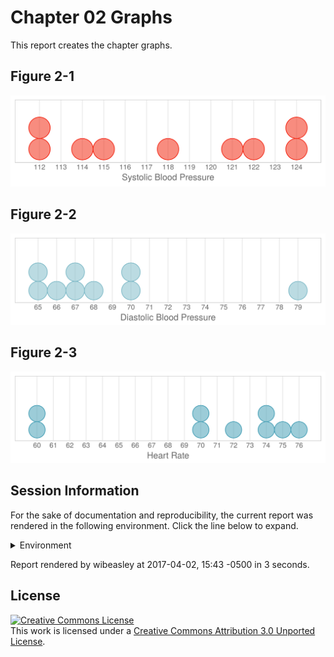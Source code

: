 Chapter 02 Graphs
=================================================
This report creates the chapter graphs.

<!--  Set the working directory to the repository's base directory; this assumes the report is nested inside of only one directory.-->


<!-- Set the report-wide options, and point to the external code file. -->

<!-- Load the packages.  Suppress the output when loading packages. -->


<!-- Load any Global functions and variables declared in the R file.  Suppress the output. -->


<!-- Declare any global functions specific to a Rmd output.  Suppress the output. -->


<!-- Load the datasets.   -->


<!-- Tweak the datasets.   -->


## Figure 2-1
<img src="figure-png/figure-02-01-1.png" width="550px" />

## Figure 2-2
<img src="figure-png/figure-02-02-1.png" width="550px" />

## Figure 2-3
<img src="figure-png/figure-02-03-1.png" width="550px" />

## Session Information
For the sake of documentation and reproducibility, the current report was rendered in the following environment.  Click the line below to expand.

<details>
  <summary>Environment <span class="glyphicon glyphicon-plus-sign"></span></summary>

```
Session info -------------------------------------------------------------------
```

```
 setting  value                       
 version  R version 3.3.3 (2017-03-06)
 system   x86_64, linux-gnu           
 ui       RStudio (1.0.136)           
 language en_US                       
 collate  en_US.UTF-8                 
 tz       America/Chicago             
 date     2017-04-02                  
```

```
Packages -----------------------------------------------------------------------
```

```
 package      * version    date       source                            
 assertthat     0.1        2013-12-06 CRAN (R 3.3.0)                    
 backports      1.0.5      2017-01-18 CRAN (R 3.3.1)                    
 colorspace     1.3-2      2016-12-14 CRAN (R 3.3.1)                    
 DBI            0.6        2017-03-09 CRAN (R 3.3.1)                    
 devtools       1.12.0     2016-06-24 CRAN (R 3.3.1)                    
 dichromat      2.0-0      2013-01-24 CRAN (R 3.3.0)                    
 digest         0.6.12     2017-01-27 CRAN (R 3.3.1)                    
 dplyr          0.5.0      2016-06-24 CRAN (R 3.3.3)                    
 epade        * 0.3.8      2013-02-22 CRAN (R 3.3.3)                    
 evaluate       0.10       2016-10-11 CRAN (R 3.3.1)                    
 extrafont      0.17       2014-12-08 CRAN (R 3.3.0)                    
 extrafontdb    1.0        2012-06-11 CRAN (R 3.3.0)                    
 ggplot2      * 2.2.1      2016-12-30 CRAN (R 3.3.1)                    
 gridExtra      2.2.1      2016-02-29 CRAN (R 3.3.0)                    
 gtable         0.2.0      2016-02-26 CRAN (R 3.3.0)                    
 hms            0.3        2016-11-22 CRAN (R 3.3.1)                    
 htmltools      0.3.5      2016-03-21 CRAN (R 3.3.0)                    
 htmlwidgets    0.8        2016-11-09 CRAN (R 3.3.1)                    
 httpuv         1.3.3      2015-08-04 CRAN (R 3.3.0)                    
 jsonlite       1.3        2017-02-28 CRAN (R 3.3.1)                    
 knitr        * 1.15.1     2016-11-22 CRAN (R 3.3.1)                    
 labeling       0.3        2014-08-23 CRAN (R 3.3.0)                    
 lazyeval       0.2.0      2016-06-12 CRAN (R 3.3.0)                    
 magrittr     * 1.5        2014-11-22 CRAN (R 3.3.0)                    
 memoise        1.0.0      2016-01-29 CRAN (R 3.3.0)                    
 mime           0.5        2016-07-07 CRAN (R 3.3.1)                    
 mnormt         1.5-5      2016-10-15 CRAN (R 3.3.1)                    
 munsell        0.4.3      2016-02-13 CRAN (R 3.3.0)                    
 plotrix      * 3.6-4      2016-12-30 CRAN (R 3.3.3)                    
 plyr           1.8.4      2016-06-08 CRAN (R 3.3.0)                    
 R6             2.2.0      2016-10-05 CRAN (R 3.3.1)                    
 RColorBrewer * 1.1-2      2014-12-07 CRAN (R 3.3.0)                    
 Rcpp           0.12.10    2017-03-19 CRAN (R 3.3.1)                    
 readr          1.1.0      2017-03-22 CRAN (R 3.3.3)                    
 reshape2       1.4.2      2016-10-22 CRAN (R 3.3.1)                    
 rgl            0.98.1     2017-03-08 CRAN (R 3.3.1)                    
 rmarkdown      1.4.0.9000 2017-04-01 Github (rstudio/rmarkdown@5f7cd3c)
 rprojroot      1.2        2017-01-16 CRAN (R 3.3.1)                    
 rstudioapi     0.6        2016-06-27 CRAN (R 3.3.1)                    
 Rttf2pt1       1.3.4      2016-05-19 CRAN (R 3.3.0)                    
 scales         0.4.1      2016-11-09 CRAN (R 3.3.1)                    
 shiny          1.0.1      2017-04-01 CRAN (R 3.3.3)                    
 stringi        1.1.3      2017-03-21 CRAN (R 3.3.1)                    
 stringr        1.2.0      2017-02-18 CRAN (R 3.3.1)                    
 tibble         1.3.0      2017-04-01 CRAN (R 3.3.3)                    
 tidyr          0.6.1      2017-01-10 CRAN (R 3.3.1)                    
 wesanderson  * 0.3.2      2015-01-22 CRAN (R 3.3.3)                    
 withr          1.0.2      2016-06-20 CRAN (R 3.3.0)                    
 xtable         1.8-2      2016-02-05 CRAN (R 3.3.0)                    
 yaml           2.1.14     2016-11-12 CRAN (R 3.3.1)                    
```
</details>



Report rendered by wibeasley at 2017-04-02, 15:43 -0500 in 3 seconds.


## License

<a rel="license" href="http://creativecommons.org/licenses/by/3.0/"><img alt="Creative Commons License" style="border-width:0" src="http://i.creativecommons.org/l/by/3.0/88x31.png" /></a><br />This work is licensed under a <a rel="license" href="http://creativecommons.org/licenses/by/3.0/">Creative Commons Attribution 3.0 Unported License</a>.
